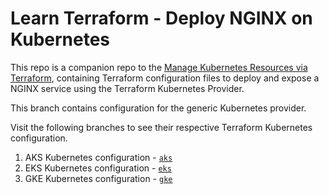 # Learn Terraform - Deploy NGINX on Kubernetes

This repo is a companion repo to the [Manage Kubernetes Resources via Terraform](https://learn.hashicorp.com/tutorials/terraform/kubernetes-provider?in=terraform/kubernetes), containing Terraform configuration files to deploy and expose a NGINX service using the Terraform Kubernetes Provider.

This branch contains configuration for the generic Kubernetes provider.

Visit the following branches to see their respective Terraform Kubernetes configuration.

1. AKS Kubernetes configuration - [`aks`](https://github.com/hashicorp/learn-terraform-deploy-nginx-kubernetes-provider/tree/aks)
1. EKS Kubernetes configuration - [`eks`](https://github.com/hashicorp/learn-terraform-deploy-nginx-kubernetes-provider/tree/eks)
1. GKE Kubernetes configuration - [`gke`](https://github.com/hashicorp/learn-terraform-deploy-nginx-kubernetes-provider/tree/gke)